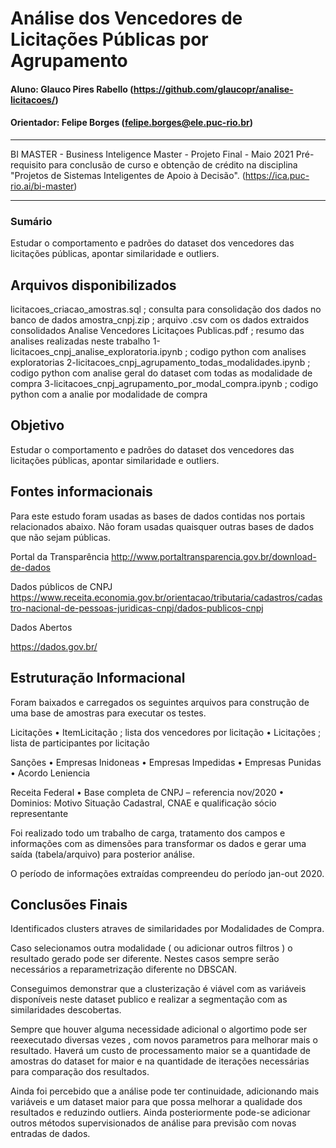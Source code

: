 # Análise dos Vencedores de Licitações Públicas por Agrupamento

#### Aluno: Glauco Pires Rabello (https://github.com/glaucopr/analise-licitacoes/)
#### Orientador: Felipe Borges (felipe.borges@ele.puc-rio.br)

---

BI MASTER - Business Inteligence Master - Projeto Final - Maio 2021
Pré-requisito para conclusão de curso e obtenção de crédito na disciplina "Projetos de Sistemas Inteligentes de Apoio à Decisão". (https://ica.puc-rio.ai/bi-master)

---

### Sumário
Estudar o comportamento e padrões do dataset dos vencedores das licitações públicas, apontar similaridade e outliers. 




Arquivos disponibilizados
-------------------------
licitacoes_criacao_amostras.sql                       ; consulta para consolidação dos dados no banco de dados
amostra_cnpj.zip                                      ; arquivo .csv com os dados extraidos consolidados
Analise Vencedores Licitaçoes Publicas.pdf            ; resumo das analises realizadas neste trabalho 
1-licitacoes_cnpj_analise_exploratoria.ipynb          ; codigo python com analises exploratorias
2-licitacoes_cnpj_agrupamento_todas_modalidades.ipynb ; codigo python com analise geral do dataset com todas as modalidade de compra
3-licitacoes_cnpj_agrupamento_por_modal_compra.ipynb  ; codigo python com a analie por modalidade de compra



Objetivo
--------

Estudar o comportamento e padrões do dataset dos vencedores das licitações públicas, apontar similaridade e outliers. 


Fontes informacionais
---------------------

Para este estudo foram usadas as bases de dados contidas nos portais relacionados abaixo. Não foram usadas quaisquer outras bases de dados que não sejam públicas.


Portal da Transparência
http://www.portaltransparencia.gov.br/download-de-dados

Dados públicos de CNPJ
https://www.receita.economia.gov.br/orientacao/tributaria/cadastros/cadastro-nacional-de-pessoas-juridicas-cnpj/dados-publicos-cnpj

Dados Abertos

https://dados.gov.br/



Estruturação Informacional
--------------------------

Foram baixados e carregados os seguintes arquivos para construção de uma base de amostras para executar os testes.

Licitações 
    • ItemLicitação ; lista dos vencedores por licitação
    • Licitações  ; lista de participantes por licitação
      

Sanções
    • Empresas Inidoneas
    • Empresas Impedidas
    • Empresas Punidas
    • Acordo Leniencia

Receita Federal
    • Base completa de CNPJ – referencia nov/2020
    • Dominios: Motivo Situação Cadastral, CNAE e qualificação sócio representante


Foi realizado todo um trabalho de carga, tratamento dos campos e informações com as dimensões para transformar os dados e gerar uma saída (tabela/arquivo) para posterior análise.

O período de informações extraídas compreendeu do período jan-out 2020.



Conclusões Finais 
-----------------
Identificados clusters atraves de similaridades por Modalidades de Compra.

Caso selecionamos outra modalidade ( ou adicionar outros filtros ) o resultado gerado pode ser diferente. Nestes casos sempre serão necessários a reparametrização diferente no DBSCAN.

Conseguimos demonstrar que a clusterização é viável com as variáveis disponíveis neste dataset publico e realizar a segmentação com as similaridades descobertas. 

Sempre que houver alguma necessidade adicional o algortimo pode ser reexecutado diversas vezes , com novos parametros para melhorar mais o resultado. Haverá um custo de processamento maior se a quantidade de amostras do dataset for maior e na quantidade de iterações necessárias para comparação dos resultados.
 
Ainda foi percebido que a análise pode ter continuidade, adicionando mais variáveis e um dataset maior para que possa melhorar a qualidade dos resultados e reduzindo outliers. Ainda posteriormente pode-se adicionar outros métodos supervisionados de análise para previsão com novas entradas de dados.

  
  
  
